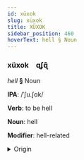 ```yaml
---
id: xüxok
slug: xüxok
title: XÜXOK
sidebar_position: 460
hoverText: hell § Noun
---
```


### xüxok&emsp;<span kind="abugida">ɋʄɋ̑</span>

*hell* **§** Noun

**IPA**: /ˈʃu.ʃɑk/

**Verb**: to be hell

**Noun**: hell

**Modifier**: hell-related

<details>
    <summary>Origin</summary>
    Avar жужахӏ žužaḥʳ /ʒuʒaʜ/<br/>
    <em>Nakh-Daghestani Language Family</em>
</details>
